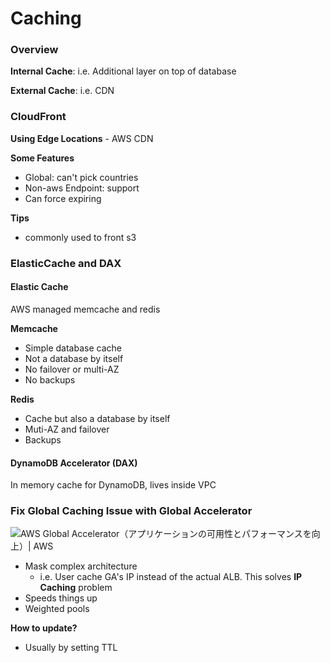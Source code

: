 # Caching

### Overview

**Internal Cache**: i.e. Additional layer on top of database

**External Cache**: i.e. CDN

### CloudFront

**Using Edge Locations** - AWS CDN

**Some Features**

- Global: can't pick countries
- Non-aws Endpoint: support
- Can force expiring

**Tips**

- commonly used to front s3



### ElasticCache and DAX

#### **Elastic Cache**

AWS managed memcache and redis

**Memcache**

- Simple database cache
- Not a database by itself
- No failover or multi-AZ
- No backups

**Redis**

- Cache but also a database by itself
- Muti-AZ and failover
- Backups

#### **DynamoDB Accelerator (DAX)**

In memory cache for DynamoDB, lives inside VPC

### Fix Global Caching Issue with Global Accelerator

![AWS Global Accelerator（アプリケーションの可用性とパフォーマンスを向上）| AWS](https://d1.awsstatic.com/Networking/AGA-CaaS-Usecase-2000px.3844c1a8a54857b50eba690663a7885fa94e4bc5.png)

- Mask complex architecture
  - i.e. User cache GA's IP instead of the actual ALB. This solves **IP Caching** problem
- Speeds things up
- Weighted pools

**How to update?**

- Usually by setting TTL